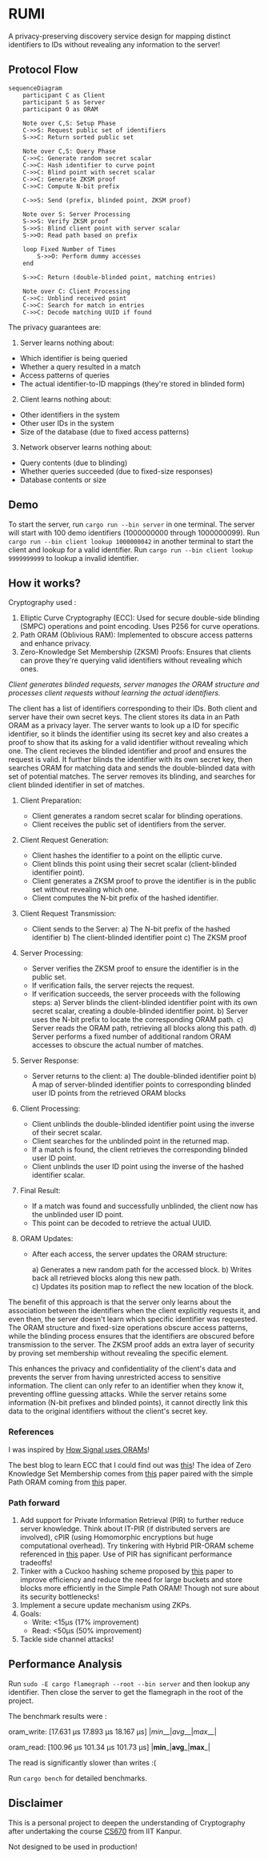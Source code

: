 # RUMI

A privacy-preserving discovery service design for mapping distinct identifiers to IDs without revealing any information to the server!

## Protocol Flow

```mermaid
sequenceDiagram
    participant C as Client
    participant S as Server
    participant O as ORAM

    Note over C,S: Setup Phase
    C->>S: Request public set of identifiers
    S->>C: Return sorted public set

    Note over C,S: Query Phase
    C->>C: Generate random secret scalar
    C->>C: Hash identifier to curve point
    C->>C: Blind point with secret scalar
    C->>C: Generate ZKSM proof
    C->>C: Compute N-bit prefix

    C->>S: Send (prefix, blinded point, ZKSM proof)
    
    Note over S: Server Processing
    S->>S: Verify ZKSM proof
    S->>S: Blind client point with server scalar
    S->>O: Read path based on prefix
    
    loop Fixed Number of Times
        S->>O: Perform dummy accesses
    end

    S->>C: Return (double-blinded point, matching entries)

    Note over C: Client Processing
    C->>C: Unblind received point
    C->>C: Search for match in entries
    C->>C: Decode matching UUID if found
```

The privacy guarantees are:

1. Server learns nothing about:

* Which identifier is being queried
* Whether a query resulted in a match
* Access patterns of queries
* The actual identifier-to-ID mappings (they're stored in blinded form)

2. Client learns nothing about:

* Other identifiers in the system
* Other user IDs in the system
* Size of the database (due to fixed access patterns)

3. Network observer learns nothing about:

* Query contents (due to blinding)
* Whether queries succeeded (due to fixed-size responses)
* Database contents or size

## Demo

To start the server, run `cargo run --bin server` in one terminal. The server will start with 100 demo identifiers (1000000000 through 1000000099). Run `cargo run --bin client lookup 1000000042` in another terminal to start the client and lookup for a valid identifier. Run `cargo run --bin client lookup 9999999999` to lookup a invalid identifier.

## How it works?

Cryptography used :

1. Elliptic Curve Cryptography (ECC): Used for secure double-side blinding (SMPC) operations and point encoding. Uses P256 for curve operations.
2. Path ORAM (Oblivious RAM): Implemented to obscure access patterns and enhance privacy.
3. Zero-Knowledge Set Membership (ZKSM) Proofs: Ensures that clients can prove they're querying valid identifiers without revealing which ones.

*Client generates blinded requests, server manages the ORAM structure and processes client requests without learning the actual identifiers.*

The client has a list of identifiers corresponding to their IDs. Both client and server have their own secret keys. The client stores its data in an Path ORAM as a privacy layer. The server wants to look up a ID for specific identifier, so it blinds the identifier using its secret key and also creates a proof to show that its asking for a valid identifier without revealing which one. The client recieves the blinded identifier and proof and ensures the request is valid. It further blinds the identifier with its own secret key, then searches ORAM for matching data and sends the double-blinded data with set of potential matches. The server removes its blinding, and searches for client blinded identifier in set of matches.

1. Client Preparation:
   * Client generates a random secret scalar for blinding operations.
   * Client receives the public set of identifiers from the server.

2. Client Request Generation:
   * Client hashes the identifier to a point on the elliptic curve.
   * Client blinds this point using their secret scalar (client-blinded identifier point).
   * Client generates a ZKSM proof to prove the identifier is in the public set without revealing which one.
   * Client computes the N-bit prefix of the hashed identifier.

3. Client Request Transmission:
   * Client sends to the Server:
     a) The N-bit prefix of the hashed identifier
     b) The client-blinded identifier point
     c) The ZKSM proof

4. Server Processing:
   * Server verifies the ZKSM proof to ensure the identifier is in the public set.
   * If verification fails, the server rejects the request.
   * If verification succeeds, the server proceeds with the following steps:
     a) Server blinds the client-blinded identifier point with its own secret scalar, creating a double-blinded identifier point.
     b) Server uses the N-bit prefix to locate the corresponding ORAM path.
     c) Server reads the ORAM path, retrieving all blocks along this path.
     d) Server performs a fixed number of additional random ORAM accesses to obscure the actual number of matches.

5. Server Response:
   * Server returns to the client:
     a) The double-blinded identifier point
     b) A map of server-blinded identifier points to corresponding blinded user ID points from the retrieved ORAM blocks

6. Client Processing:
   * Client unblinds the double-blinded identifier point using the inverse of their secret scalar.
   * Client searches for the unblinded point in the returned map.
   * If a match is found, the client retrieves the corresponding blinded user ID point.
   * Client unblinds the user ID point using the inverse of the hashed identifier scalar.

7. Final Result:
   * If a match was found and successfully unblinded, the client now has the unblinded user ID point.
   * This point can be decoded to retrieve the actual UUID.

8. ORAM Updates:
   * After each access, the server updates the ORAM structure:

     a) Generates a new random path for the accessed block.
     b) Writes back all retrieved blocks along this new path.   
     c) Updates its position map to reflect the new location of the block.

The benefit of this approach is that the server only learns about the association between the identifiers when the client explicitly requests it, and even then, the server doesn't learn which specific identifier was requested. The ORAM structure and fixed-size operations obscure access patterns, while the blinding process ensures that the identifiers are obscured before transmission to the server. The ZKSM proof adds an extra layer of security by proving set membership without revealing the specific element.

This enhances the privacy and confidentiality of the client's data and prevents the server from having unrestricted access to sensitive information. The client can only refer to an identifier when they know it, preventing offline guessing attacks. While the server retains some information (N-bit prefixes and blinded points), it cannot directly link this data to the original identifiers without the client's secret key.

### References

I was inspired by [How Signal uses ORAMs](https://signal.org/blog/building-faster-oram/)!

The best blog to learn ECC that I could find out was [this](https://andrea.corbellini.name/2015/05/17/elliptic-curve-cryptography-a-gentle-introduction/)! The idea of Zero Knowledge Set Membership comes from [this](https://eprint.iacr.org/2021/1672.pdf) paper paired with the simple Path ORAM coming from [this](https://eprint.iacr.org/2013/280.pdf) paper.

### Path forward

1. Add support for Private Information Retrieval (PIR) to further reduce server knowledge. Think about IT-PIR (if distributed servers are involved), cPIR (using Homomorphic encryptions but huge computational overhead). Try tinkering with Hybrid PIR-ORAM scheme referenced in [this](https://arxiv.org/pdf/1904.05452) paper. Use of PIR has significant performance tradeoffs!
2. Tinker with a Cuckoo hashing scheme proposed by [this](https://eprint.iacr.org/2020/997.pdf) paper to improve efficiency and reduce the need for large buckets and store blocks more efficiently in the Simple Path ORAM! Though not sure about its security bottlenecks!
3. Implement a secure update mechanism using ZKPs.
4. Goals:
   - Write: <15μs (17% improvement)
   - Read:  <50μs (50% improvement)
5. Tackle side channel attacks!

## Performance Analysis 

Run `sudo -E cargo flamegraph --root --bin server` and then lookup any identifier. Then close the server to get the flamegraph in the root of the project. 

The benchmark results were :

oram_write: [17.631 µs 17.893 µs 18.167 µs]
           |_min___|_avg___|_max___|

oram_read:  [100.96 µs 101.34 µs 101.73 µs]
           |__min___|__avg___|__max___|

The read is significantly slower than writes :(

Run `cargo bench` for detailed benchmarks.

## Disclaimer

This is a personal project to deepen the understanding of Cryptography after undertaking the course [CS670](https://www.cse.iitk.ac.in/pages/CS670.html) from IIT Kanpur. 

Not designed to be used in production!